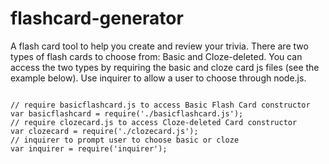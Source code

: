 # flashcard-generator

A flash card tool to help you create and review your trivia.  There are two types of flash cards to choose from: Basic and Cloze-deleted.  You can access the two types by requiring the basic and cloze card js files (see the example below).  Use inquirer to allow a user to choose through node.js.

<code>
// require basicflashcard.js to access Basic Flash Card constructor
var basicflashcard = require('./basicflashcard.js');
// require clozecard.js to access Cloze-deleted Card constructor
var clozecard = require('./clozecard.js');
// inquirer to prompt user to choose basic or cloze
var inquirer = require('inquirer');
</code>

